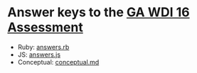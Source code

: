 # Answer keys to the [GA WDI 16 Assessment](https://docs.google.com/a/generalassemb.ly/forms/d/1xNyXxEeavroY2NVubTD0x7KMGf6rPSc0DyX2ATtiN14/edit)

* Ruby: [answers.rb](answers.rb)
* JS: [answers.js](answers.js)
* Conceptual: [conceptual.md](coceptual.md)

